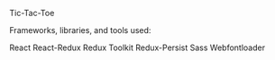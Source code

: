 Tic-Tac-Toe

Frameworks, libraries, and tools used:

React
React-Redux
Redux Toolkit
Redux-Persist
Sass
Webfontloader